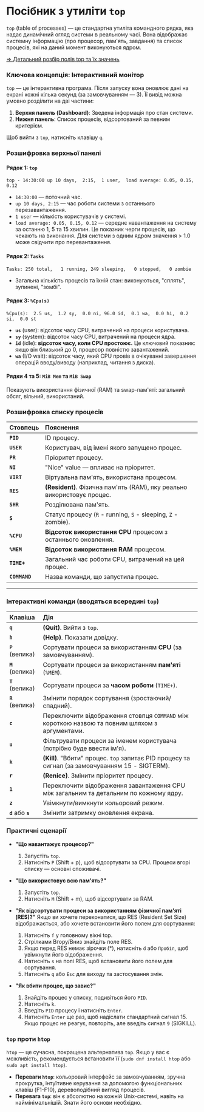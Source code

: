 # Посібник з утиліти `top`

`top` (table of processes) — це стандартна утиліта командного рядка, яка надає динамічний огляд системи в реальному часі. Вона відображає системну інформацію (про процесор, пам'ять, завдання) та список процесів, які на даний момент виконуються ядром.

[=> Детальний розбір полів top та їх значень](./top_fields.md)

### **Ключова концепція: Інтерактивний монітор**

`top` — це інтерактивна програма. Після запуску вона оновлює дані на екрані кожні кілька секунд (за замовчуванням — 3). Її вивід можна умовно розділити на дві частини:
1.  **Верхня панель (Dashboard)**: Зведена інформація про стан системи.
2.  **Нижня панель**: Список процесів, відсортований за певним критерієм.

Щоб вийти з `top`, натисніть клавішу `q`.

### **Розшифровка верхньої панелі**

#### **Рядок 1: `top`**
`top - 14:30:00 up 10 days,  2:15,  1 user,  load average: 0.05, 0.15, 0.12`
*   `14:30:00` — поточний час.
*   `up 10 days, 2:15` — час роботи системи з останнього перезавантаження.
*   `1 user` — кількість користувачів у системі.
*   `load average: 0.05, 0.15, 0.12` — середнє навантаження на систему за останню 1, 5 та 15 хвилин. Це показник черги процесів, що чекають на виконання. Для системи з одним ядром значення > 1.0 може свідчити про перевантаження.

#### **Рядок 2: `Tasks`**
`Tasks: 250 total,   1 running, 249 sleeping,   0 stopped,   0 zombie`
*   Загальна кількість процесів та їхній стан: виконуються, "сплять", зупинені, "зомбі".

#### **Рядок 3: `%Cpu(s)`**
`%Cpu(s):  2.5 us,  1.2 sy,  0.0 ni, 96.0 id,  0.1 wa,  0.0 hi,  0.2 si,  0.0 st`
*   **`us`** (user): відсоток часу CPU, витрачений на процеси користувача.
*   **`sy`** (system): відсоток часу CPU, витрачений на процеси ядра.
*   **`id`** (idle): **відсоток часу, коли CPU простоює.** Це ключовий показник: якщо він близький до 0, процесор повністю завантажений.
*   **`wa`** (I/O wait): відсоток часу, який CPU провів в очікуванні завершення операцій вводу/виводу (наприклад, читання з диска).

#### **Рядки 4 та 5: `MiB Mem` та `MiB Swap`**
Показують використання фізичної (RAM) та swap-пам'яті: загальний обсяг, вільний, використаний.

### **Розшифровка списку процесів**

| Стовпець | Пояснення |
| :--- | :--- |
| **`PID`** | ID процесу. |
| **`USER`** | Користувач, від імені якого запущено процес. |
| **`PR`** | Пріоритет процесу. |
| **`NI`** | "Nice" value — впливає на пріоритет. |
| **`VIRT`** | Віртуальна пам'ять, використана процесом. |
| **`RES`** | **(Resident)**. Фізична пам'ять (RAM), яку реально використовує процес. |
| **`SHR`** | Розділювана пам'ять. |
| **`S`** | Статус процесу (`R` - running, `S` - sleeping, `Z` - zombie). |
| **`%CPU`** | **Відсоток використання CPU** процесом з останнього оновлення. |
| **`%MEM`** | **Відсоток використання RAM** процесом. |
| **`TIME+`** | Загальний час роботи CPU, витрачений на цей процес. |
| **`COMMAND`** | Назва команди, що запустила процес. |

---

### **Інтерактивні команди (вводяться всередині `top`)**

| Клавіша | Дія |
| :--- | :--- |
| **`q`** | **(Quit)**. Вийти з `top`. |
| **`h`** | **(Help)**. Показати довідку. |
| **`P`** (велика) | Сортувати процеси за використанням **CPU** (за замовчуванням). |
| **`M`** (велика) | Сортувати процеси за використанням **пам'яті** (`%MEM`). |
| **`T`** (велика) | Сортувати процеси за **часом роботи** (`TIME+`). |
| **`R`** (велика) | Змінити порядок сортування (зростаючий/спадний). |
| **`c`** | Переключити відображення стовпця `COMMAND` між короткою назвою та повним шляхом з аргументами. |
| **`u`** | Фільтрувати процеси за іменем користувача (потрібно буде ввести ім'я). |
| **`k`** | **(Kill)**. "Вбити" процес. `top` запитає PID процесу та сигнал (за замовчуванням 15 - SIGTERM). |
| **`r`** | **(Renice)**. Змінити пріоритет процесу. |
| **`1`** | Переключити відображення завантаження CPU між загальним та детальним по кожному ядру. |
| **`z`** | Увімкнути/вимкнути кольоровий режим. |
| **`d`** або **`s`** | Змінити затримку оновлення екрана. |

### **Практичні сценарії**

*   **"Що навантажує процесор?"**
    1.  Запустіть `top`.
    2.  Натисніть `P` (Shift + p), щоб відсортувати за CPU. Процеси вгорі списку — основні споживачі.

*   **"Що використовує всю пам'ять?"**
    1.  Запустіть `top`.
    2.  Натисніть `M` (Shift + m), щоб відсортувати за RAM.

*   **"Як відсортувати процеси за використанням фізичної пам'яті (RES)?"**
    Якщо ви хочете переконатися, що RES (Resident Set Size) відображається, або хочете встановити його полем для сортування:
    1.  Натисніть `f` у головному вікні top.
    2.  Стрілками Вгору/Вниз знайдіть поле RES.
    3.  Якщо перед RES немає зірочки (*), натисніть `d` або `Пробіл`, щоб увімкнути його відображення.
    4.  Натисніть `s` на полі RES, щоб встановити його полем для сортування.
    5.  Натисніть `q` або `Esc` для виходу та застосування змін.

*   **"Як вбити процес, що завис?"**
    1.  Знайдіть процес у списку, подивіться його `PID`.
    2.  Натисніть `k`.
    3.  Введіть `PID` процесу і натисніть `Enter`.
    4.  Натисніть `Enter` ще раз, щоб надіслати стандартний сигнал 15. Якщо процес не реагує, повторіть, але введіть сигнал `9` (SIGKILL).

### **`top` проти `htop`**

`htop` — це сучасна, покращена альтернатива `top`. Якщо у вас є можливість, рекомендується встановити її (`sudo dnf install htop` або `sudo apt install htop`).
*   **Переваги `htop`**: кольоровий інтерфейс за замовчуванням, зручна прокрутка, інтуїтивне керування за допомогою функціональних клавіш (F1-F10), деревоподібний вигляд процесів.
*   **Перевага `top`**: він є абсолютно на кожній Unix-системі, навіть на наймінімальнішій. Знати його основи необхідно.
